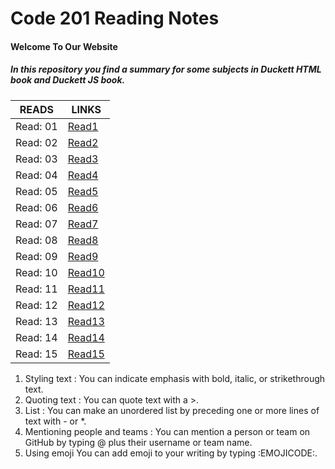 # Code 201 Reading Notes


#### Welcome To Our Website
##### In this repository you find a summary for some subjects in *Duckett HTML book* and *Duckett JS book*.




READS        | LINKS
------------ | -------------
Read: 01  | [Read1]()
Read: 02  | [Read2]()
Read: 03  | [Read3]()
Read: 04  | [Read4]()
Read: 05  | [Read5]()
Read: 06  | [Read6]()
Read: 07  | [Read7]()
Read: 08  | [Read8]()
Read: 09  | [Read9]()
Read: 10  | [Read10]()
Read: 11  | [Read11]()
Read: 12  | [Read12]()
Read: 13  | [Read13]()
Read: 14  | [Read14]()
Read: 15  | [Read15]()



1. Styling text : You can indicate emphasis with bold, italic, or strikethrough text.
2. Quoting text : You can quote text with a >.
3. List : You can make an unordered list by preceding one or more lines of text with - or *.
4. Mentioning people and teams : You can mention a person or team on GitHub by typing @ plus their username or team name.
5. Using emoji You can add emoji to your writing by typing :EMOJICODE:.











